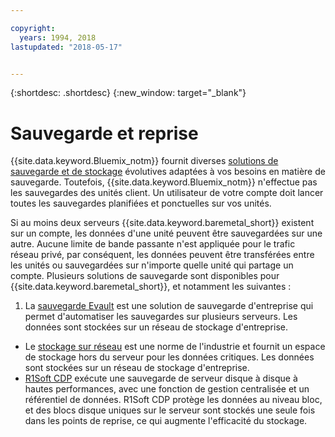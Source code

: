 ```yaml
---

copyright:
  years: 1994, 2018
lastupdated: "2018-05-17"


---
```


{:shortdesc: .shortdesc}
{:new_window: target="_blank"}


# Sauvegarde et reprise

{{site.data.keyword.Bluemix_notm}} fournit diverses [solutions de sauvegarde et de stockage](https://www.softlayer.com/cloud-storage) évolutives adaptées à vos besoins en matière de sauvegarde. Toutefois, {{site.data.keyword.Bluemix_notm}} n'effectue pas les sauvegardes des unités client. Un utilisateur de votre compte doit lancer toutes les sauvegardes planifiées et ponctuelles sur vos unités.

Si au moins deux serveurs {{site.data.keyword.baremetal_short}} existent sur un compte, les données d'une unité peuvent être sauvegardées sur une autre. Aucune limite de bande passante n'est appliquée pour le trafic réseau privé, par conséquent, les données peuvent être transférées entre les unités ou sauvegardées sur n'importe quelle unité qui partage un compte. Plusieurs solutions de sauvegarde sont disponibles pour {{site.data.keyword.baremetal_short}}, et notamment les suivantes : 

1. La [sauvegarde Evault](../infrastructure/backup/index.html) est une solution de sauvegarde d'entreprise qui permet d'automatiser les sauvegardes sur plusieurs serveurs. Les données sont stockées sur un réseau de stockage d'entreprise.
* Le [stockage sur réseau](../infrastructure/network-attached-storage/nas.html) est une norme de l'industrie et fournit un espace de stockage hors du serveur pour les données critiques. Les données sont stockées sur un réseau de stockage d'entreprise.
* [R1Soft CDP](../infrastructure/backup/r1soft.html) exécute une sauvegarde de serveur disque à disque à hautes performances, avec une fonction de gestion centralisée et un référentiel de données. R1Soft CDP protège les données au niveau bloc, et des blocs disque uniques sur le serveur sont stockés une seule fois dans les points de reprise, ce qui augmente l'efficacité du stockage.
